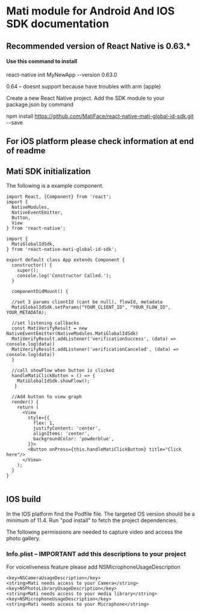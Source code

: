 # Mati module for Android And IOS SDK documentation

## Recommended version of React Native is 0.63.*

#### Use this command to install
react-native init MyNewApp --version 0.63.0 

0.64 – doesnt support because have troubles with arm (apple)

Create a new React Native project.
Add the SDK module to your package.json by command

npm install https://github.com/MatiFace/react-native-mati-global-id-sdk.git --save

## For iOS platform please check information at end of readme

## Mati SDK initialization

The following is a example component.

```
import React, {Component} from 'react';
import {
  NativeModules,
  NativeEventEmitter,
  Button,
  View
} from 'react-native';

import {
  MatiGlobalIdSdk,
} from 'react-native-mati-global-id-sdk';

export default class App extends Component {
  constructor() {
    super();
    console.log('Constructor Called.');	
  }

  componentDidMount() {

  //set 3 params clientId (cant be null), flowId, metadata
  MatiGlobalIdSdk.setParams("YOUR_CLIENT_ID", "YOUR_FLOW_ID", YOUR_METADATA);

  //set listening callbacks
  const MatiVerifyResult = new NativeEventEmitter(NativeModules.MatiGlobalIdSdk)
  MatiVerifyResult.addListener('verificationSuccess', (data) => console.log(data))
  MatiVerifyResult.addListener('verificationCanceled', (data) => console.log(data))
  }

  //call showFlow when button is clicked
  handleMatiClickButton = () => {
    MatiGlobalIdSdk.showFlow();
   }

  //Add button to view graph
  render() {
    return (
      <View
        style={{
          flex: 1,
          justifyContent: 'center',
          alignItems: 'center',
          backgroundColor: 'powderblue',
        }}>
        <Button onPress={this.handleMatiClickButton} title="Click here"/>
      </View>
    );
  }
}


```

## IOS build

In the IOS platform find the Podfile file. The targeted OS version should be a minimum of 11.4. Run "pod install" to fetch the project dependencies.

The following permissions are needed to capture video and access the photo gallery.

### Info.plist – IMPORTANT add this descriptions to your project

For voiceliveness feature please add NSMicrophoneUsageDescription

```
<key>NSCameraUsageDescription</key>
<string>Mati needs access to your Camera</string>
<key>NSPhotoLibraryUsageDescription</key>
<string>Mati needs access to your media library</string>
<key>NSMicrophoneUsageDescription</key>
<string>Mati needs access to your Microphone</string>
```
